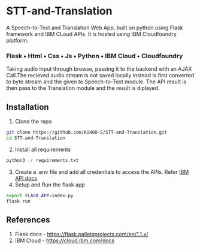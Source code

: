 # STT-and-Translation
A Speech-to-Text and Translation Web App, built on python using Flask framework and IBM CLoud APIs. It is hosted using IBM Cloudfoundry platform.
### Flask • Html • Css • Js	• Python	• IBM Cloud 	• Cloudfoundry 
Taking audio input through browse, passing it to the backend with an AJAX Call.The recieved audio stream  is not saved locally instead is first converted to byte stream and the given to Speech-to-Text module. The API result is then pass to the Translation module and the result is diplayed.

## Installation

1. Clone the repo
```sh
git clone https://github.com/KUHOO-S/STT-and-Translation.git
cd STT-and-Translation
```
2. Install all requirements
```sh
python3 -r requirements.txt
```
3. Create a .env file and add all credentials to access the APIs. Refer [IBM API docs](https://cloud.ibm.com/docs)
4. Setup and Run the flask app
```sh
export FLASK_APP=index.py
flask run
```
## References
1. Flask docs - https://flask.palletsprojects.com/en/1.1.x/ 
2. IBM Cloud - https://cloud.ibm.com/docs
